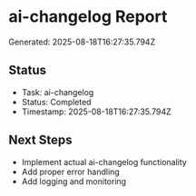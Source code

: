 # ai-changelog Report

Generated: 2025-08-18T16:27:35.794Z

## Status
- Task: ai-changelog
- Status: Completed
- Timestamp: 2025-08-18T16:27:35.794Z

## Next Steps
- Implement actual ai-changelog functionality
- Add proper error handling
- Add logging and monitoring
